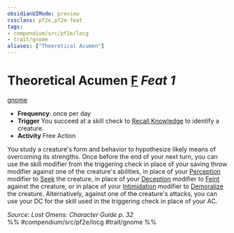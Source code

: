 ```yaml
---
obsidianUIMode: preview
cssclass: pf2e,pf2e-feat
tags:
- compendium/src/pf2e/locg
- trait/gnome
aliases: ["Theoretical Acumen"]
---
```

# Theoretical Acumen  [F](../../Rules/core-rulebook/chapter-9-playing-the-game.md#Actions "Free Action") *Feat 1*  
[gnome](../../Rules/traits/gnome.md)  

- **Frequency**: once per day
- **Trigger** You succeed at a skill check to [Recall Knowledge](../../Rules/actions/recall-knowledge.md) to identify a creature.
- **Activity** Free Action

You study a creature's form and behavior to hypothesize likely means of overcoming its strengths. Once before the end of your next turn, you can use the skill modifier from the triggering check in place of your saving throw modifier against one of the creature's abilities, in place of your [Perception](../skills.md#Perception) modifier to [Seek](../../Rules/actions/seek.md) the creature, in place of your [Deception](../skills.md#Deception) modifier to [Feint](../../Rules/actions/feint.md) against the creature, or in place of your [Intimidation](../skills.md#Intimidation) modifier to [Demoralize](../../Rules/actions/demoralize.md) the creature. Alternatively, against one of the creature's attacks, you can use your DC for the skill used in the triggering check in place of your AC.

*Source: Lost Omens: Character Guide p. 32*  
%% #compendium/src/pf2e/locg #trait/gnome %%